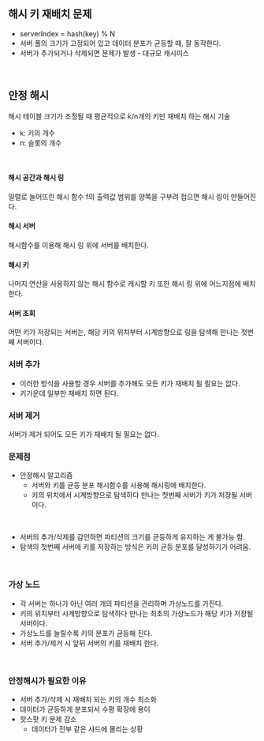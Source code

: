 ## 해시 키 재배치 문제
* serverIndex = hash(key) % N
* 서버 풀의 크기가 고정되어 있고 데이터 분포가 균등할 때, 잘 동작한다.
* 서버가 추가되거나 삭제되면 문제가 발생 - 대규모 캐시미스

<br>

## 안정 해시
해시 테이블 크기가 조정될 때 평균적으로 k/n개의 키만 재배치 하는 해시 기술
* k: 키의 개수
* n: 슬롯의 개수

<br>

#### 해시 공간과 해시 링
일렬로 늘어뜨린 해시 함수 f의 출력값 범위를 양쪽을 구부려 접으면 해시 링이 만들어진다.

#### 해시 서버
해시함수를 이용해 해시 링 위에 서버를 배치한다.

#### 해시 키
나머지 연산을 사용하지 않는 해시 함수로 캐시할 키 또한 해시 링 위에 어느지점에 배치한다.

#### 서버 조회
어떤 키가 저장되는 서버는, 해당 키의 위치부터 시계방향으로 링을 탐색해 만나는 첫번째 서버이다.

### 서버 추가
* 이러한 방식을 사용할 경우 서버를 추가해도 모든 키가 재배치 될 필요는 없다.
* 키가운데 일부만 재배치 하면 된다.

### 서버 제거
서버가 제거 되어도 모든 키가 재배치 될 필요는 없다.

### 문제점
* 안정해시 알고리즘
  * 서버와 키를 균등 분포 해시함수를 사용해 해시링에 배치한다.
  * 키의 위치에서 시계방향으로 탐색하다 만나는 첫번째 서버가 키가 저장될 서버이다.

<br>

* 서버의 추가/삭제를 감안하면 파티션의 크기를 균등하게 유지하는 게 불가능 함.
* 탐색의 첫번째 서버에 키를 저장하는 방식은 키의 균등 분포를 달성하기가 어려움.

<br>

### 가상 노드
* 각 서버는 하나가 아닌 여러 개의 파티션을 관리하며 가상노드를 가진다.
* 키의 위치부터 시계방향으로 탐색하다 만나는 최초의 가상노드가 해당 키가 저장될 서버이다.
* 가상노드를 늘릴수록 키의 분포가 균등해 진다.
* 서버 추가/제거 시 앞뒤 서버의 키를 재배치 한다.

<br>

### 안정해시가 필요한 이유
* 서버 추가/삭제 시 재배치 되는 키의 개수 최소화
* 데이터가 균등하게 분포되서 수평 확장에 용이
* 핫스팟 키 문제 감소
  * 데이터가 전부 같은 샤드에 몰리는 상황




